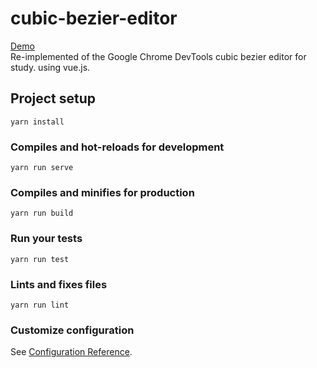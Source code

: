 # cubic-bezier-editor
[Demo](https://mizunoajigawakaru.github.io/easing-editor-vue/)  
Re-implemented of the Google Chrome DevTools cubic bezier editor for study. using vue.js.

## Project setup
```
yarn install
```

### Compiles and hot-reloads for development
```
yarn run serve
```

### Compiles and minifies for production
```
yarn run build
```

### Run your tests
```
yarn run test
```

### Lints and fixes files
```
yarn run lint
```

### Customize configuration
See [Configuration Reference](https://cli.vuejs.org/config/).
